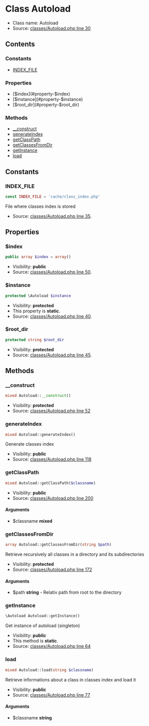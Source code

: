 Class Autoload
=====================





* Class name: Autoload
* Source: [classes/Autoload.php line 30](https://github.com/PrestaShop/PrestaShop/blob/1.5.4.0/classes/Autoload.php#L30)


Contents
--------

### Constants

* [INDEX_FILE](#constant-INDEX_FILE)

### Properties

* [$index](#property-$index)
* [$instance](#property-$instance)
* [$root_dir](#property-$root_dir)

### Methods

* [__construct](#method-__construct)
* [generateIndex](#method-generateIndex)
* [getClassPath](#method-getClassPath)
* [getClassesFromDir](#method-getClassesFromDir)
* [getInstance](#method-getInstance)
* [load](#method-load)


Constants
----------


### <a name="constant-INDEX_FILE"></a>INDEX_FILE

```php
const INDEX_FILE = 'cache/class_index.php'
```

File where classes index is stored



* Source: [classes/Autoload.php line 35](https://github.com/PrestaShop/PrestaShop/blob/1.5.4.0/classes/Autoload.php#L35).


Properties
----------


### <a name="property-$index"></a>$index

```php
public array $index = array()
```





* Visibility: **public**
* Source: [classes/Autoload.php line 50](https://github.com/PrestaShop/PrestaShop/blob/1.5.4.0/classes/Autoload.php#L50).


### <a name="property-$instance"></a>$instance

```php
protected \Autoload $instance
```





* Visibility: **protected**
* This property is **static**.
* Source: [classes/Autoload.php line 40](https://github.com/PrestaShop/PrestaShop/blob/1.5.4.0/classes/Autoload.php#L40).


### <a name="property-$root_dir"></a>$root_dir

```php
protected string $root_dir
```





* Visibility: **protected**
* Source: [classes/Autoload.php line 45](https://github.com/PrestaShop/PrestaShop/blob/1.5.4.0/classes/Autoload.php#L45).


Methods
-------


### <a name="method-__construct"></a>__construct

```php
mixed Autoload::__construct()
```





* Visibility: **protected**
* Source: [classes/Autoload.php line 52](https://github.com/PrestaShop/PrestaShop/blob/1.5.4.0/classes/Autoload.php#L52)




### <a name="method-generateIndex"></a>generateIndex

```php
mixed Autoload::generateIndex()
```

Generate classes index



* Visibility: **public**
* Source: [classes/Autoload.php line 118](https://github.com/PrestaShop/PrestaShop/blob/1.5.4.0/classes/Autoload.php#L118)




### <a name="method-getClassPath"></a>getClassPath

```php
mixed Autoload::getClassPath($classname)
```





* Visibility: **public**
* Source: [classes/Autoload.php line 200](https://github.com/PrestaShop/PrestaShop/blob/1.5.4.0/classes/Autoload.php#L200)


#### Arguments
* $classname **mixed**



### <a name="method-getClassesFromDir"></a>getClassesFromDir

```php
array Autoload::getClassesFromDir(string $path)
```

Retrieve recursively all classes in a directory and its subdirectories



* Visibility: **protected**
* Source: [classes/Autoload.php line 172](https://github.com/PrestaShop/PrestaShop/blob/1.5.4.0/classes/Autoload.php#L172)


#### Arguments
* $path **string** - Relativ path from root to the directory



### <a name="method-getInstance"></a>getInstance

```php
\Autoload Autoload::getInstance()
```

Get instance of autoload (singleton)



* Visibility: **public**
* This method is **static**.
* Source: [classes/Autoload.php line 64](https://github.com/PrestaShop/PrestaShop/blob/1.5.4.0/classes/Autoload.php#L64)




### <a name="method-load"></a>load

```php
mixed Autoload::load(string $classname)
```

Retrieve informations about a class in classes index and load it



* Visibility: **public**
* Source: [classes/Autoload.php line 77](https://github.com/PrestaShop/PrestaShop/blob/1.5.4.0/classes/Autoload.php#L77)


#### Arguments
* $classname **string**


